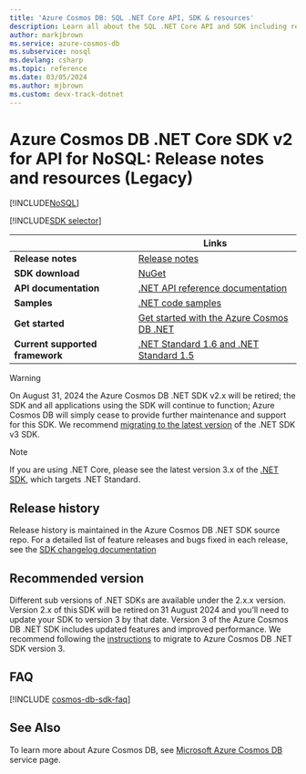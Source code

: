 ```yaml
---
title: 'Azure Cosmos DB: SQL .NET Core API, SDK & resources'
description: Learn all about the SQL .NET Core API and SDK including release dates, retirement dates, and changes made between each version of the Azure Cosmos DB .NET Core SDK.
author: markjbrown
ms.service: azure-cosmos-db
ms.subservice: nosql
ms.devlang: csharp
ms.topic: reference
ms.date: 03/05/2024
ms.author: mjbrown
ms.custom: devx-track-dotnet
---
```

# Azure Cosmos DB .NET Core SDK v2 for API for NoSQL: Release notes and resources (Legacy)
[!INCLUDE[NoSQL](../includes/appliesto-nosql.md)]

[!INCLUDE[SDK selector](../includes/cosmos-db-sdk-list.md)]

| | Links |
|---|---|
|**Release notes**| [Release notes](https://github.com/Azure/azure-cosmos-dotnet-v2/blob/master/changelog.md)|
|**SDK download**| [NuGet](https://www.nuget.org/packages/Microsoft.Azure.DocumentDB.Core/)|
|**API documentation**|[.NET API reference documentation](/dotnet/api/microsoft.azure.documents)|
|**Samples**|[.NET code samples](samples-dotnet.md)|
|**Get started**|[Get started with the Azure Cosmos DB .NET](sdk-dotnet-v2.md)|
|**Current supported framework**|[.NET Standard 1.6 and .NET Standard 1.5](https://www.nuget.org/packages/NETStandard.Library)|

> [!WARNING]
> On August 31, 2024 the Azure Cosmos DB .NET SDK v2.x will be retired; the SDK and all applications using the SDK will continue to function;
> Azure Cosmos DB will simply cease to provide further maintenance and support for this SDK. 
> We recommend [migrating to the latest version](migrate-dotnet-v3.md) of the .NET SDK v3 SDK.
>

> [!NOTE]
> If you are using .NET Core, please see the latest version 3.x of the [.NET SDK](sdk-dotnet-v3.md), which targets .NET Standard.

## <a name="release-history"></a> Release history

Release history is maintained in the Azure Cosmos DB .NET SDK source repo. For a detailed list of feature releases and bugs fixed in each release, see the [SDK changelog documentation](https://github.com/Azure/azure-cosmos-dotnet-v2/blob/master/changelog.md)


## <a name="recommended-version"></a> Recommended version

Different sub versions of .NET SDKs are available under the 2.x.x version. Version 2.x of this SDK will be retired on 31 August 2024 and you’ll need to update your SDK to version 3 by that date. Version 3 of the Azure Cosmos DB .NET SDK includes updated features and improved performance. We recommend following the [instructions](migrate-dotnet-v3.md) to migrate to Azure Cosmos DB .NET SDK version 3.

## FAQ

[!INCLUDE [cosmos-db-sdk-faq](../includes/cosmos-db-sdk-faq.md)]

## See Also

To learn more about Azure Cosmos DB, see [Microsoft Azure Cosmos DB](https://azure.microsoft.com/services/cosmos-db/) service page.
